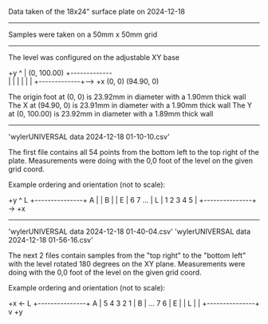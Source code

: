 Data taken of the 18x24" surface plate on 2024-12-18

-------------------------------------------------------------------------------

Samples were taken on a 50mm x 50mm grid

-------------------------------------------------------------------------------

The level was configured on the adjustable XY base

 +y
 ^
 | (0, 100.00)
 +-------------\
 |             |
 |             |
 |             |
 +-------------+--> +x
 (0, 0)        (94.90, 0)

The origin foot at (0, 0) is 23.92mm in diameter with a 1.90mm thick wall
The X at (94.90, 0) is 23.91mm in diameter with a 1.90mm thick wall
The Y at (0, 100.00) is 23.92mm in diameter with a 1.89mm thick wall

-------------------------------------------------------------------------------

'wylerUNIVERSAL data 2024-12-18 01-10-10.csv'

The first file contains all 54 points from the bottom left to the top right of
the plate. Measurements were doing with the 0,0 foot of the level on the given
grid coord.

Example ordering and orientation (not to scale):

  +y
  ^
L +---------------+
A |               |
B |               |
E | 6  7  ...     |
L | 1  2  3  4  5 |
  +---------------+ -> +x

-------------------------------------------------------------------------------

'wylerUNIVERSAL data 2024-12-18 01-40-04.csv'
'wylerUNIVERSAL data 2024-12-18 01-56-16.csv'

The next 2 files contain samples from the "top right" to the "bottom left" with
the level rotated 180 degrees on the XY plane.
Measurements were doing with the 0,0 foot of the level on the given grid coord.

Example ordering and orientation (not to scale):

+x <- L +---------------+
      A | 5  4  3  2  1 |
      B |     ...  7  6 |
      E |               |
      L |               |
        +---------------+
                        v
                       +y

